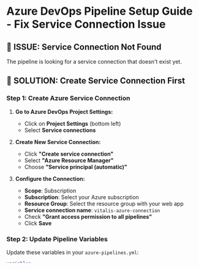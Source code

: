 # Azure DevOps Pipeline Setup Guide - Fix Service Connection Issue

## 🚨 **ISSUE**: Service Connection Not Found
The pipeline is looking for a service connection that doesn't exist yet.

## 🔧 **SOLUTION**: Create Service Connection First

### **Step 1: Create Azure Service Connection**

1. **Go to Azure DevOps Project Settings:**
   - Click on **Project Settings** (bottom left)
   - Select **Service connections**

2. **Create New Service Connection:**
   - Click **"Create service connection"**
   - Select **"Azure Resource Manager"**
   - Choose **"Service principal (automatic)"**

3. **Configure the Connection:**
   - **Scope**: Subscription
   - **Subscription**: Select your Azure subscription
   - **Resource Group**: Select the resource group with your web app
   - **Service connection name**: `vitalis-azure-connection`
   - Check **"Grant access permission to all pipelines"**
   - Click **Save**

### **Step 2: Update Pipeline Variables**

Update these variables in your `azure-pipelines.yml`:

```yaml
variables:
  nodeVersion: '18.x'
  buildConfiguration: 'production'
  azureServiceConnection: 'vitalis-azure-connection'  # ← Name from Step 1
  webAppName: 'your-actual-web-app-name'              # ← Your Azure Web App name
```

### **Step 3: Create Environment**

1. **Go to Pipelines → Environments**
2. **Create new environment:**
   - Name: `production`
   - Description: `Vitalis production environment`
   - Click **Create**

### **Step 4: Get Your Web App Name**

1. **Go to Azure Portal**
2. **Find your App Service**
3. **Copy the exact name** (e.g., `vitalis-health-app-2024`)

## 🎯 **Quick Fix Options:**

### **Option A: Use Variables (Recommended)**
```yaml
azureServiceConnection: '$(azureServiceConnection)'
webAppName: '$(webAppName)'
```

### **Option B: Direct Names (If you know them)**
```yaml
azureServiceConnection: 'vitalis-azure-connection'
webAppName: 'vitalis-health-app'
```

## ✅ **After Creating Service Connection:**

1. **Update the pipeline file** with correct names
2. **Commit and push** the changes
3. **Run the pipeline** - it should work now!

## 🚀 **Alternative: Simplified Pipeline**

If you're still having issues, you can also use the Azure Portal deployment:

1. Go to your **Azure App Service**
2. Click **Deployment Center**
3. Select **Azure DevOps**
4. It will auto-generate the service connection and pipeline!
